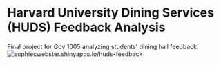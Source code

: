 # Harvard University Dining Services (HUDS) Feedback Analysis
Final project for Gov 1005 analyzing students' dining hall feedback. <br>
![sophiecwebster.shinyapps.io/huds-feedback]("https://sophiecwebster.shinyapps.io/huds-feedback")
